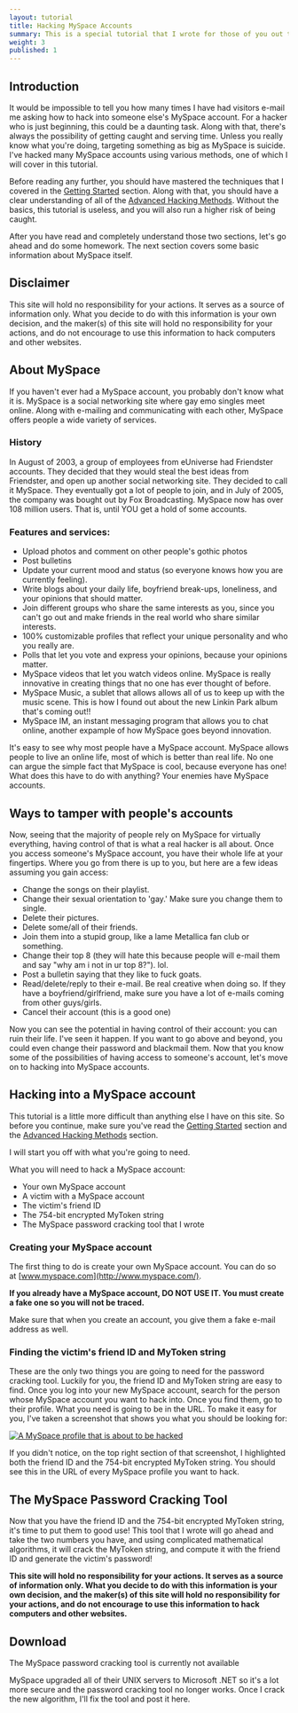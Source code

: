 ```yaml
---
layout: tutorial
title: Hacking MySpace Accounts
summary: This is a special tutorial that I wrote for those of you out there looking to hack into someone's MySpace account and ruin their e-life.
weight: 3
published: 1
---
```

## Introduction

It would be impossible to tell you how many times I have had visitors e-mail me asking how to hack into someone else's MySpace account. For a hacker who is just beginning, this could be a daunting task. Along with that, there's always the possibility of getting caught and serving time. Unless you really know what you're doing, targeting something as big as MySpace is suicide. I've hacked many MySpace accounts using various methods, one of which I will cover in this tutorial.

Before reading any further, you should have mastered the techniques that I covered in the [Getting Started][tutorial-getting-started] section. Along with that, you should have a clear understanding of all of the [Advanced Hacking Methods][tutorial-advanced]. Without the basics, this tutorial is useless, and you will also run a higher risk of being caught.

After you have read and completely understand those two sections, let's go ahead and do some homework. The next section covers some basic information about MySpace itself.

## Disclaimer

This site will hold no responsibility for your actions. It serves as a source of information only. What you decide to do with this information is your own decision, and the maker(s) of this site will hold no responsibility for your actions, and do not encourage to use this information to hack computers and other websites.

## About MySpace

If you haven't ever had a MySpace account, you probably don't know what it is. MySpace is a social networking site where gay emo singles meet online. Along with e-mailing and communicating with each other, MySpace offers people a wide variety of services.

### History

In August of 2003, a group of employees from eUniverse had Friendster accounts. They decided that they would steal the best ideas from Friendster, and open up another social networking site. They decided to call it MySpace. They eventually got a lot of people to join, and in July of 2005, the company was bought out by Fox Broadcasting. MySpace now has over 108 million users. That is, until YOU get a hold of some accounts.

### Features and services:

*   Upload photos and comment on other people's gothic photos
*   Post bulletins
*   Update your current mood and status (so everyone knows how you are currently feeling).
*   Write blogs about your daily life, boyfriend break-ups, loneliness, and your opinions that should matter.
*   Join different groups who share the same interests as you, since you can't go out and make friends in the real world who share similar interests.
*   100% customizable profiles that reflect your unique personality and who you really are.
*   Polls that let you vote and express your opinions, because your opinions matter.
*   MySpace videos that let you watch videos online. MySpace is really innovative in creating things that no one has ever thought of before.
*   MySpace Music, a sublet that allows allows all of us to keep up with the music scene. This is how I found out about the new Linkin Park album that's coming out!!
*   MySpace IM, an instant messaging program that allows you to chat online, another expample of how MySpace goes beyond innovation.

It's easy to see why most people have a MySpace account. MySpace allows people to live an online life, most of which is better than real life. No one can argue the simple fact that MySpace is cool, because everyone has one! What does this have to do with anything? Your enemies have MySpace accounts.

## Ways to tamper with people's accounts

Now, seeing that the majority of people rely on MySpace for virtually everything, having control of that is what a real hacker is all about. Once you access someone's MySpace account, you have their whole life at your fingertips. Where you go from there is up to you, but here are a few ideas assuming you gain access:

*   Change the songs on their playlist.
*   Change their sexual orientation to 'gay.' Make sure you change them to single.
*   Delete their pictures.
*   Delete some/all of their friends.
*   Join them into a stupid group, like a lame Metallica fan club or something.
*   Change their top 8 (they will hate this because people will e-mail them and say "why am i not in ur top 8?"). lol.
*   Post a bulletin saying that they like to fuck goats.
*   Read/delete/reply to their e-mail. Be real creative when doing so. If they have a boyfriend/girlfriend, make sure you have a lot of e-mails coming from other guys/girls.
*   Cancel their account (this is a good one)

Now you can see the potential in having control of their account: you can ruin their life. I've seen it happen. If you want to go above and beyond, you could even change their password and blackmail them. Now that you know some of the possibilities of having access to someone's account, let's move on to hacking into MySpace accounts.

## Hacking into a MySpace account

This tutorial is a little more difficult than anything else I have on this site. So before you continue, make sure you've read the [Getting Started][tutorial-getting-started] section and the [Advanced Hacking Methods][tutorial-advanced] section.

I will start you off with what you're going to need.

What you will need to hack a MySpace account:

*   Your own MySpace account
*   A victim with a MySpace account
*   The victim's friend ID
*   The 754-bit encrypted MyToken string
*   The MySpace password cracking tool that I wrote

### Creating your MySpace account

The first thing to do is create your own MySpace account. You can do so at [www.myspace.com](http://www.myspace.com/).

**If you already have a MySpace account, DO NOT USE IT. You must create a fake one so you will not be traced.**

Make sure that when you create an account, you give them a fake e-mail address as well.

### Finding the victim's friend ID and MyToken string

These are the only two things you are going to need for the password cracking tool. Luckily for you, the friend ID and MyToken string are easy to find. Once you log into your new MySpace account, search for the person whose MySpace account you want to hack into. Once you find them, go to their profile. What you need is going to be in the URL. To make it easy for you, I've taken a screenshot that shows you what you should be looking for:

<a target="_blank" title="A MySpace profile that is about to be hacked" href="http://i.imgur.com/ct2hOZs.jpg" data-featherlight="http://i.imgur.com/ct2hOZs.jpg">
  <img alt="A MySpace profile that is about to be hacked" src="http://i.imgur.com/ct2hOZsl.jpg">
</a>

If you didn't notice, on the top right section of that screenshot, I highlighted both the friend ID and the 754-bit encrypted MyToken string. You should see this in the URL of every MySpace profile you want to hack.

## The MySpace Password Cracking Tool

Now that you have the friend ID and the 754-bit encrypted MyToken string, it's time to put them to good use! This tool that I wrote will go ahead and take the two numbers you have, and using complicated mathematical algorithms, it will crack the MyToken string, and compute it with the friend ID and generate the victim's password!

**This site will hold no responsibility for your actions. It serves as a source of information only. What you decide to do with this information is your own decision, and the maker(s) of this site will hold no responsibility for your actions, and do not encourage to use this information to hack computers and other websites.**

## Download

<p class="red">The MySpace password cracking tool is currently not available</p>
<p>MySpace upgraded all of their UNIX servers to Microsoft .NET so it's a lot more secure and the password cracking tool no longer works. Once I crack the new algorithm, I'll fix the tool and post it here.</p>

[tutorial-getting-started]: /tutorials/getting-started "Getting Started tutorial"
[tutorial-advanced]: /tutorials/advanced-hacking-methods "Advanced Hacking Methods tutorial"
